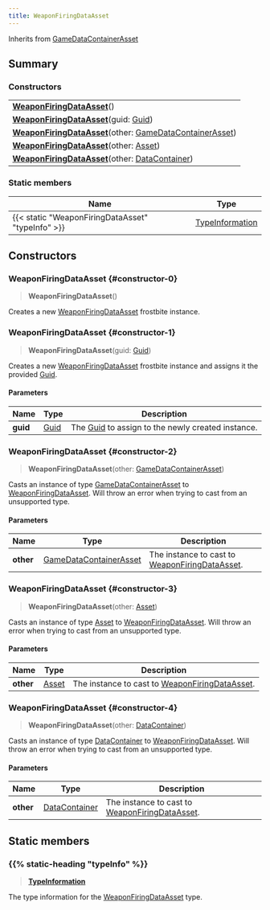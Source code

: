 ```yaml
---
title: WeaponFiringDataAsset
---
```


Inherits from [GameDataContainerAsset](/vext/ref/fb/gamedatacontainerasset)

## Summary

### Constructors

|  |
| --- |
| **[WeaponFiringDataAsset](#constructor-0)**() |
| **[WeaponFiringDataAsset](#constructor-1)**(guid: [Guid](/vext/ref/shared/type/guid)) |
| **[WeaponFiringDataAsset](#constructor-2)**(other: [GameDataContainerAsset](/vext/ref/fb/gamedatacontainerasset)) |
| **[WeaponFiringDataAsset](#constructor-3)**(other: [Asset](/vext/ref/fb/asset)) |
| **[WeaponFiringDataAsset](#constructor-4)**(other: [DataContainer](/vext/ref/shared/type/datacontainer)) |

### Static members

| Name | Type |
| ---- | ---- |
| {{< static "WeaponFiringDataAsset" "typeInfo" >}} | [TypeInformation](/vext/ref/shared/type/typeinformation) |

## Constructors

### WeaponFiringDataAsset {#constructor-0}

> **WeaponFiringDataAsset**()

Creates a new [WeaponFiringDataAsset](/vext/ref/fb/weaponfiringdataasset) frostbite instance.

### WeaponFiringDataAsset {#constructor-1}

> **WeaponFiringDataAsset**(guid: [Guid](/vext/ref/shared/type/guid))

Creates a new [WeaponFiringDataAsset](/vext/ref/fb/weaponfiringdataasset) frostbite instance and assigns it the provided [Guid](/vext/ref/shared/type/guid).

#### Parameters

| Name | Type | Description |
| ---- | ---- | ----------- |
| **guid** | [Guid](/vext/ref/shared/type/guid) | The [Guid](/vext/ref/shared/type/guid) to assign to the newly created instance. |

### WeaponFiringDataAsset {#constructor-2}

> **WeaponFiringDataAsset**(other: [GameDataContainerAsset](/vext/ref/fb/gamedatacontainerasset))

Casts an instance of type [GameDataContainerAsset](/vext/ref/fb/gamedatacontainerasset) to [WeaponFiringDataAsset](/vext/ref/fb/weaponfiringdataasset). Will throw an error when trying to cast from an unsupported type.

#### Parameters

| Name | Type | Description |
| ---- | ---- | ----------- |
| **other** | [GameDataContainerAsset](/vext/ref/fb/gamedatacontainerasset) | The instance to cast to [WeaponFiringDataAsset](/vext/ref/fb/weaponfiringdataasset). |

### WeaponFiringDataAsset {#constructor-3}

> **WeaponFiringDataAsset**(other: [Asset](/vext/ref/fb/asset))

Casts an instance of type [Asset](/vext/ref/fb/asset) to [WeaponFiringDataAsset](/vext/ref/fb/weaponfiringdataasset). Will throw an error when trying to cast from an unsupported type.

#### Parameters

| Name | Type | Description |
| ---- | ---- | ----------- |
| **other** | [Asset](/vext/ref/fb/asset) | The instance to cast to [WeaponFiringDataAsset](/vext/ref/fb/weaponfiringdataasset). |

### WeaponFiringDataAsset {#constructor-4}

> **WeaponFiringDataAsset**(other: [DataContainer](/vext/ref/shared/type/datacontainer))

Casts an instance of type [DataContainer](/vext/ref/shared/type/datacontainer) to [WeaponFiringDataAsset](/vext/ref/fb/weaponfiringdataasset). Will throw an error when trying to cast from an unsupported type.

#### Parameters

| Name | Type | Description |
| ---- | ---- | ----------- |
| **other** | [DataContainer](/vext/ref/shared/type/datacontainer) | The instance to cast to [WeaponFiringDataAsset](/vext/ref/fb/weaponfiringdataasset). |

## Static members

### {{% static-heading "typeInfo" %}}

> **[TypeInformation](/vext/ref/shared/type/typeinformation)**

The type information for the [WeaponFiringDataAsset](/vext/ref/fb/weaponfiringdataasset) type.

